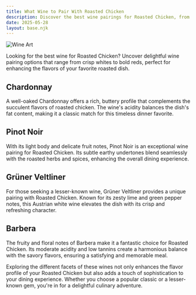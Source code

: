 ```yaml
---  
title: What Wine to Pair With Roasted Chicken  
description: Discover the best wine pairings for Roasted Chicken, from bold reds to crisp whites.  
date: 2025-05-28  
layout: base.njk
---
```


![Wine Art](https://drive.google.com/uc?export=view&id=1fY_lgbvuTEnKaeVDACNvAtBGhAk4mrN8)

Looking for the best wine for Roasted Chicken? Uncover delightful wine pairing options that range from crisp whites to bold reds, perfect for enhancing the flavors of your favorite roasted dish.

## Chardonnay  
A well-oaked Chardonnay offers a rich, buttery profile that complements the succulent flavors of roasted chicken. The wine's acidity balances the dish's fat content, making it a classic match for this timeless dinner favorite.

## Pinot Noir  
With its light body and delicate fruit notes, Pinot Noir is an exceptional wine pairing for Roasted Chicken. Its subtle earthy undertones blend seamlessly with the roasted herbs and spices, enhancing the overall dining experience.

## Grüner Veltliner  
For those seeking a lesser-known wine, Grüner Veltliner provides a unique pairing with Roasted Chicken. Known for its zesty lime and green pepper notes, this Austrian white wine elevates the dish with its crisp and refreshing character.

## Barbera  
The fruity and floral notes of Barbera make it a fantastic choice for Roasted Chicken. Its moderate acidity and low tannins create a harmonious balance with the savory flavors, ensuring a satisfying and memorable meal.

Exploring the different facets of these wines not only enhances the flavor profile of your Roasted Chicken but also adds a touch of sophistication to your dining experience. Whether you choose a popular classic or a lesser-known gem, you're in for a delightful culinary adventure.
